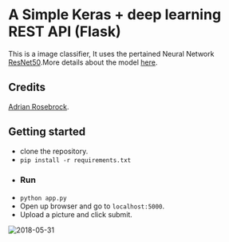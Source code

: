 # A Simple Keras + deep learning REST API (Flask)
This is a image classifier, It uses the pertained Neural Network [ResNet50](https://keras.io/applications/#resnet50).More details about the model [here](https://blog.keras.io/building-a-simple-keras-deep-learning-rest-api.html).

## Credits
[Adrian Rosebrock](https://github.com/jrosebr1/simple-keras-rest-api).

## Getting started
* clone the repository.
* `pip install -r requirements.txt`
* ### Run
* `python app.py`
* Open up browser and go to `localhost:5000`.
* Upload a picture and click submit.

![2018-05-31](https://user-images.githubusercontent.com/30196830/40755603-ab1ac05c-649c-11e8-8d25-68acf9d89b3d.png)


